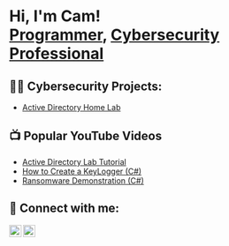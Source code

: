 <h1>Hi, I'm Cam! <br/><a href="https://github.com/CAMCHAPA">Programmer</a>, <a href="https://www.linkedin.com/in/cameron-chapa/">Cybersecurity Professional</a>

<h2>👨‍💻 Cybersecurity Projects:</h2>

  - [Active Directory Home Lab](https://github.com/CAMCHAPA/placeholder)

<h2>📺 Popular YouTube Videos</h2>


- [Active Directory Lab Tutorial](https://www.youtube.com/watch?v=placeholder)
- [How to Create a KeyLogger (C#)](https://www.youtube.com/watch?v=N-placeholder)
- [Ransomware Demonstration (C#)](https://www.youtube.com/watch?v=placeholder)


<h2> 🤳 Connect with me:</h2>

[<img align="left" alt="placeholder | YouTube" width="22px" src="https://cdn.jsdelivr.net/npm/simple-icons@v3/icons/youtube.svg" />][youtube]
[<img align="left" alt="cameron-chapa | LinkedIn" width="22px" src="https://cdn.jsdelivr.net/npm/simple-icons@v3/icons/linkedin.svg" />][linkedin]

  
[youtube]: https://www.youtube.com/c/placeholder
[linkedin]: https://linkedin.com/in/cameron-chapa
